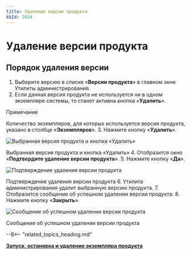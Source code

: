 ```yaml
---
title: Удаление версии продукта
kbId: 2034
---
```


# Удаление версии продукта

## Порядок удаления версии

1. Выберите версию в списке «**Версии продукта**» в главном окне Утилиты администрирования.
2. Если данная версия продукта не используется ни в одном экземпляре системы, то станет активна кнопка «**Удалить**». 


Примечание

Количество экземпляров, для которых используется версия продукта, указано в столбце «**Экземпляров**».
3. Нажмите кнопку «**Удалить**».

![Выбранная версия продукта и кнопка «Удалить»](https://kb.comindware.ru/assets/img_667c298789ee8.png)

Выбранная версия продукта и кнопка «Удалить»
4. Отобразится окно «**Подтвердите удаление версии продукта**».
5. Нажмите кнопку «**Да**».

![Подтверждение удаления версии продукта](https://kb.comindware.ru/assets/img_667eaa66101ea.png)

Подтверждение удаления версии продукта
6. Утилита администрирования удалит выбранную версию продукта.
7. Отобразится сообщение об успешном удалении версии продукта.
8. Нажмите кнопку «**Закрыть**».


![Сообщение об успешном удалении версии продукта](https://kb.comindware.ru/assets/img_667c29d9e0024.png)

Сообщение об успешном удалении версии продукта

--8<-- "related_topics_heading.md"

**[Запуск, остановка и удаление экземпляра продукта](https://kb.comindware.ru/article.php?id=2035)**

